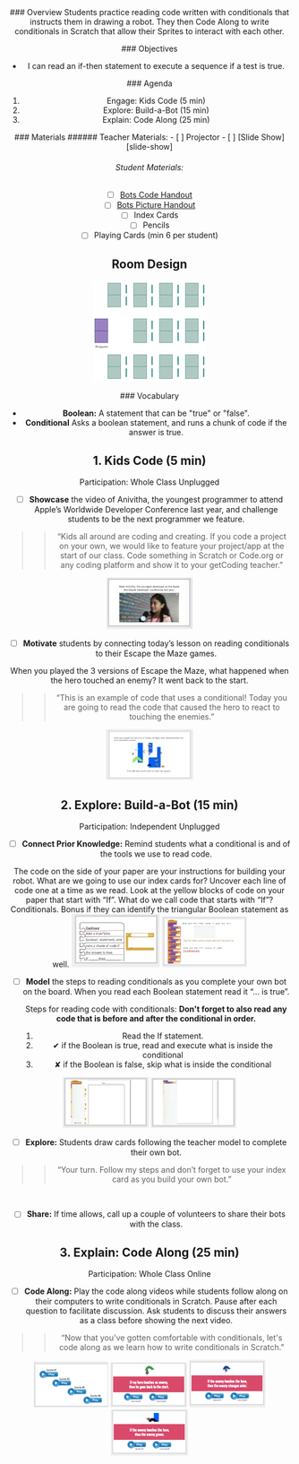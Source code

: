 <header class='header' title='Build-a-Bot' subtitle='Lesson 16'/>

<notable>
<iconp src='/icons/activity.png'>### Overview</iconp>
 Students practice reading code written with conditionals that instructs them in drawing a robot. They then Code Along to write conditionals in Scratch that allow their Sprites to interact with each other.

<iconp src='/icons/objectives.png'>### Objectives</iconp>
- I can read an if-then statement to execute a sequence if a test is true.

<iconp src='/icons/agenda.png'>### Agenda</iconp>
1. Engage: Kids Code (5 min)
1. Explore: Build-a-Bot (15 min)
1. Explain: Code Along (25 min)

<note>
<iconp src='/icons/materials.png'>### Materials</iconp>
###### Teacher Materials:
- [ ] Projector
- [ ] [Slide Show][slide-show]

###### Student Materials:
- [ ] [Bots Code Handout][handout2]
- [ ] [Bots Picture Handout][handout3]
- [ ] Index Cards
- [ ] Pencils
- [ ] Playing Cards (min 6 per student)

</note>

## Room Design
![room](/images/layout-rows.png)


<note>

<iconp src='/icons/vocab.png'>### Vocabulary</iconp>

- **Boolean:** A statement that can be "true" or "false".
- **Conditional** Asks a boolean statement, and runs a chunk of code if the answer is true.

</note>

<pagebreak/>

## 1. Kids Code (5 min)
Participation: Whole Class Unplugged

- [ ] **Showcase** the video of Anivitha, the youngest programmer to attend Apple’s Worldwide Developer Conference last year, and challenge students to be the next programmer we feature.

> > “Kids all around are coding and creating. If you code a project on your own, we would like to feature your project/app at the start of our class. Code something in Scratch or Code.org or any coding platform and show it to your getCoding teacher.”

<note>![slides-KC1](./images/KC1.jpeg)
</note>
<br/>

- [ ] **Motivate** students by connecting today’s lesson on reading conditionals to their Escape the Maze games.

<iconp type="question"> When you played the 3 versions of Escape the Maze, what happened when the hero touched an enemy?</iconp>
<iconp type="answer">It went back to the start.</iconp>
> > “This is an example of code that uses a conditional! Today you are going to read the code that caused the hero to react to touching the enemies.”

<note>![slides-KC3](./images/KC3.jpeg)
</note>

## 2. Explore: Build-a-Bot (15 min)
Participation: Independent Unplugged

- [ ] **Connect Prior Knowledge:** Remind students what a conditional is and of the tools we use to read code.

<iconp type="question"> The code on the side of your paper are your instructions for building your robot. What are we going to use our index cards for?</iconp>
<iconp type="answer">Uncover each line of code one at a time as we read.</iconp>
<iconp type="question"> Look at the yellow blocks of code on your paper that start with “If”. What do we call code that starts with “If”?</iconp>
<iconp type="answer">Conditionals. Bonus if they can identify the triangular Boolean statement as well.</iconp>
<note>![slides-BB2](./images/BB2.jpeg)
![slides-BB3](./images/BB3.jpeg)
</note>
- [ ] **Model** the steps to reading conditionals as you complete your own bot on the board. When you read each Boolean statement read it “... is true”.

	Steps for reading code with conditionals:
**Don't forget to also read any code that is before and after the conditional in order.**
	1. Read the If statement.
	1. ✔ if the Boolean is true, read and execute what is inside the conditional
	1. ✘ if the Boolean is false, skip what is inside the conditional

<note>![slides-BB4](./images/BB4.jpeg)
![slides-BB5](./images/BB5.jpeg)
</note>

- [ ] **Explore:** Students draw cards following the teacher model to complete their own bot.

> > “Your turn. Follow my steps and don’t forget to use your index card as you build your own bot.”

<br/>

- [ ] **Share:** If time allows, call up a couple of volunteers to share their bots with the class.

## 3. Explain: Code Along (25 min)
Participation: Whole Class Online

- [ ] **Code Along:** Play the code along videos while students follow along on their computers to write conditionals in Scratch. Pause after each question to facilitate discussion. Ask students to discuss their answers as a class before showing the next video.

> > “Now that you've gotten comfortable with conditionals, let's code along as we learn how to write conditionals in Scratch."


<note>![slides-CodeAlong1](./images/CodeAlong1.png)
![slides-CodeAlong2](./images/CodeAlong2.png)
![slides-CodeAlong3](./images/CodeAlong3.png)
![slides-CodeAlong4](./images/CodeAlong4.png)
</note>



</notable>

[handout1]: https://docs.google.com/document/d/1fSpf8pCcVZ0IOAqMHoqblKPumZ1YzYSHaOhpN-_yHrU/edit?usp=sharing
[handout2]: https://drive.google.com/file/d/0B2wBzr9vcXjPQmdYWE1BZ2dTN2M/view?usp=sharing
[handout3]: https://drive.google.com/file/d/0B48_2vIyABiobmdhS2wxWjctSGs/view?usp=sharing
[slide-show]: https://docs.google.com/presentation/d/1iyrvTfBPOIJBptvhT4CYhAbtus-xAybmmpDaX4NL6go/edit?usp=sharing
